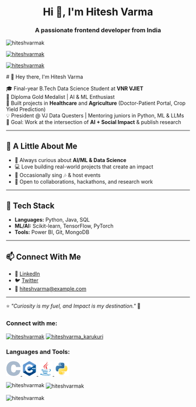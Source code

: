 <h1 align="center">Hi 👋, I'm Hitesh Varma</h1>
<h3 align="center">A passionate frontend developer from India</h3>

<p align="left"> <img src="https://komarev.com/ghpvc/?username=hiteshvarmak&label=Profile%20views&color=0e75b6&style=flat" alt="hiteshvarmak" /> </p>

<p align="left"> <a href="https://github.com/ryo-ma/github-profile-trophy"><img src="https://github-profile-trophy.vercel.app/?username=hiteshvarmak" alt="hiteshvarmak" /></a> </p>

<p align="left"> <a href="https://twitter.com/hiteshvarmak" target="blank"><img src="https://img.shields.io/twitter/follow/hiteshvarmak?logo=twitter&style=for-the-badge" alt="hiteshvarmak" /></a> </p># 👋 Hey there, I'm Hitesh Varma  

🎓 Final-year B.Tech Data Science Student at **VNR VJIET**  
🏅 Diploma Gold Medalist | AI & ML Enthusiast  
🚀 Built projects in **Healthcare** and **Agriculture** (Doctor-Patient Portal, Crop Yield Prediction)  
💡 President @ VJ Data Questers | Mentoring juniors in Python, ML & LLMs  
🎯 Goal: Work at the intersection of **AI + Social Impact** & publish research  

---

## 🌟 A Little About Me
- 🌱 Always curious about **AI/ML & Data Science**  
- 💻 Love building real-world projects that create an impact  
- 🎤 Occasionally sing 🎶 & host events  
- 🤝 Open to collaborations, hackathons, and research work  

---

## 🔧 Tech Stack
- **Languages:** Python, Java, SQL  
- **ML/AI:** Scikit-learn, TensorFlow, PyTorch  
- **Tools:** Power BI, Git, MongoDB  

---

## 📫 Connect With Me  
- 💼 [LinkedIn](https://www.linkedin.com/)  
- 🐦 [Twitter](https://twitter.com/)  
- 📧 hiteshvarma@example.com  

---

⭐️ *"Curiosity is my fuel, and Impact is my destination."* 🚀


<h3 align="left">Connect with me:</h3>
<p align="left">
<a href="https://twitter.com/hiteshvarmak" target="blank"><img align="center" src="https://raw.githubusercontent.com/rahuldkjain/github-profile-readme-generator/master/src/images/icons/Social/twitter.svg" alt="hiteshvarmak" height="30" width="40" /></a>
<a href="https://instagram.com/hiteshvarma_karukuri" target="blank"><img align="center" src="https://raw.githubusercontent.com/rahuldkjain/github-profile-readme-generator/master/src/images/icons/Social/instagram.svg" alt="hiteshvarma_karukuri" height="30" width="40" /></a>
</p>

<h3 align="left">Languages and Tools:</h3>
<p align="left"> <a href="https://www.cprogramming.com/" target="_blank" rel="noreferrer"> <img src="https://raw.githubusercontent.com/devicons/devicon/master/icons/c/c-original.svg" alt="c" width="40" height="40"/> </a> <a href="https://www.w3schools.com/cpp/" target="_blank" rel="noreferrer"> <img src="https://raw.githubusercontent.com/devicons/devicon/master/icons/cplusplus/cplusplus-original.svg" alt="cplusplus" width="40" height="40"/> </a> <a href="https://www.java.com" target="_blank" rel="noreferrer"> <img src="https://raw.githubusercontent.com/devicons/devicon/master/icons/java/java-original.svg" alt="java" width="40" height="40"/> </a> <a href="https://www.python.org" target="_blank" rel="noreferrer"> <img src="https://raw.githubusercontent.com/devicons/devicon/master/icons/python/python-original.svg" alt="python" width="40" height="40"/> </a> </p>

<p><img align="left" src="https://github-readme-stats.vercel.app/api/top-langs?username=hiteshvarmak&show_icons=true&locale=en&layout=compact" alt="hiteshvarmak" /></p>

<p>&nbsp;<img align="center" src="https://github-readme-stats.vercel.app/api?username=hiteshvarmak&show_icons=true&locale=en" alt="hiteshvarmak" /></p>

<p><img align="center" src="https://github-readme-streak-stats.herokuapp.com/?user=hiteshvarmak&" alt="hiteshvarmak" /></p>
